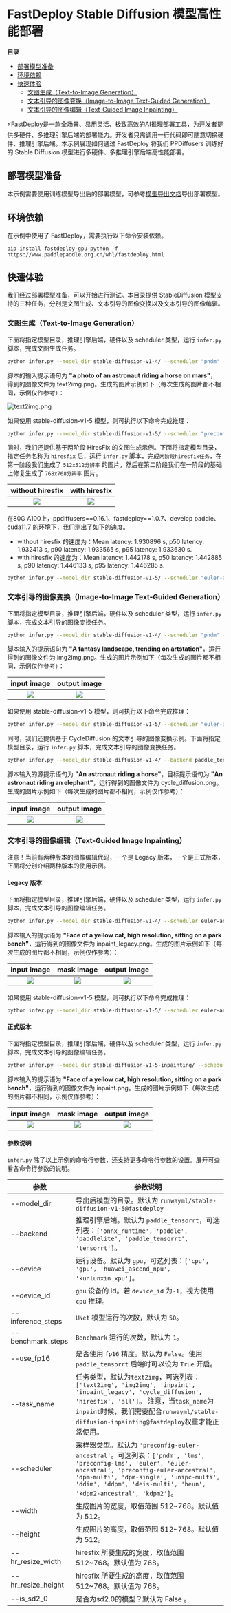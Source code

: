# FastDeploy Stable Diffusion 模型高性能部署

 **目录**
   * [部署模型准备](#部署模型准备)
   * [环境依赖](#环境依赖)
   * [快速体验](#快速体验)
       * [文图生成（Text-to-Image Generation）](#文图生成)
       * [文本引导的图像变换（Image-to-Image Text-Guided Generation）](#文本引导的图像变换)
       * [文本引导的图像编辑（Text-Guided Image Inpainting）](#文本引导的图像编辑)

⚡️[FastDeploy](https://github.com/PaddlePaddle/FastDeploy)是一款全场景、易用灵活、极致高效的AI推理部署工具，为开发者提供多硬件、多推理引擎后端的部署能力。开发者只需调用一行代码即可随意切换硬件、推理引擎后端。本示例展现如何通过 FastDeploy 将我们 PPDiffusers 训练好的 Stable Diffusion 模型进行多硬件、多推理引擎后端高性能部署。

<a name="部署模型准备"></a>

## 部署模型准备

本示例需要使用训练模型导出后的部署模型，可参考[模型导出文档](https://github.com/PaddlePaddle/PaddleNLP/blob/develop/ppdiffusers/deploy/export.md)导出部署模型。

<a name="环境依赖"></a>

## 环境依赖

在示例中使用了 FastDeploy，需要执行以下命令安装依赖。

```shell
pip install fastdeploy-gpu-python -f https://www.paddlepaddle.org.cn/whl/fastdeploy.html
```

<a name="快速体验"></a>

## 快速体验

我们经过部署模型准备，可以开始进行测试。本目录提供 StableDiffusion 模型支持的三种任务，分别是文图生成、文本引导的图像变换以及文本引导的图像编辑。

<a name="文图生成"></a>

### 文图生成（Text-to-Image Generation）


下面将指定模型目录，推理引擎后端，硬件以及 scheduler 类型，运行 `infer.py` 脚本，完成文图生成任务。

```sh
python infer.py --model_dir stable-diffusion-v1-4/ --scheduler "pndm" --backend paddle --task_name text2img
```

脚本的输入提示语句为 **"a photo of an astronaut riding a horse on mars"**， 得到的图像文件为 text2img.png。生成的图片示例如下（每次生成的图片都不相同，示例仅作参考）：

![text2img.png](https://user-images.githubusercontent.com/10826371/200261112-68e53389-e0a0-42d1-8c3a-f35faa6627d7.png)

如果使用 stable-diffusion-v1-5 模型，则可执行以下命令完成推理：

```sh
python infer.py --model_dir stable-diffusion-v1-5/ --scheduler "preconfig-euler-ancestral" --backend paddle_tensorrt --use_fp16 True --device gpu --task_name text2img
```

同时，我们还提供基于两阶段 HiresFix 的文图生成示例。下面将指定模型目录，指定任务名称为 `hiresfix` 后，运行 `infer.py` 脚本，完成`两阶段hiresfix任务`，在第一阶段我们生成了 `512x512分辨率` 的图片，然后在第二阶段我们在一阶段的基础上修复生成了 `768x768分辨率` 图片。

|       without hiresfix       |       with hiresfix       |
|:-------------------:|:-------------------:|
|![][without-hiresfix]|![][with-hiresfix]|

[without-hiresfix]: https://github.com/PaddlePaddle/PaddleNLP/assets/50394665/38ab6032-b960-4b76-8d69-0e0f8b5e1f42
[with-hiresfix]: https://github.com/PaddlePaddle/PaddleNLP/assets/50394665/a472cb31-d8a2-451d-bf80-cd84c9ef0d08

在80G A100上，ppdiffusers==0.16.1、fastdeploy==1.0.7、develop paddle、cuda11.7 的环境下，我们测出了如下的速度。
- without hiresfix 的速度为：Mean latency: 1.930896 s, p50 latency: 1.932413 s, p90 latency: 1.933565 s, p95 latency: 1.933630 s.
- with hiresfix 的速度为：Mean latency: 1.442178 s, p50 latency: 1.442885 s, p90 latency: 1.446133 s, p95 latency: 1.446285 s.

```sh
python infer.py --model_dir stable-diffusion-v1-5/ --scheduler "euler-ancestral" --backend paddle_tensorrt --use_fp16 True --device gpu --task_name hiresfix
```

<a name="文本引导的图像变换"></a>

### 文本引导的图像变换（Image-to-Image Text-Guided Generation）

下面将指定模型目录，推理引擎后端，硬件以及 scheduler 类型，运行 `infer.py` 脚本，完成文本引导的图像变换任务。

```sh
python infer.py --model_dir stable-diffusion-v1-4/ --scheduler "pndm" --backend paddle_tensorrt --use_fp16 True --device gpu --task_name img2img
```

脚本输入的提示语句为 **"A fantasy landscape, trending on artstation"**，运行得到的图像文件为 img2img.png。生成的图片示例如下（每次生成的图片都不相同，示例仅作参考）：

|       input image       |       output image       |
|:-------------------:|:-------------------:|
|![][sketch-mountains-input]|![][fantasy_landscape]|

[sketch-mountains-input]: https://user-images.githubusercontent.com/10826371/217207485-09ee54de-4ba2-4cff-9d6c-fd426d4c1831.png
[fantasy_landscape]: https://user-images.githubusercontent.com/10826371/217200795-811a8c73-9fb3-4445-b363-b445c7ee52cd.png



如果使用 stable-diffusion-v1-5 模型，则可执行以下命令完成推理：

```sh
python infer.py --model_dir stable-diffusion-v1-5/ --scheduler "euler-ancestral" --backend paddle_tensorrt --use_fp16 True --device gpu --task_name img2img
```


同时，我们还提供基于 CycleDiffusion 的文本引导的图像变换示例。下面将指定模型目录，运行 `infer.py` 脚本，完成文本引导的图像变换任务。

```sh
python infer.py --model_dir stable-diffusion-v1-4/ --backend paddle_tensorrt --use_fp16 True --device gpu --task_name cycle_diffusion
```

脚本输入的源提示语句为 **"An astronaut riding a horse"**，目标提示语句为 **"An astronaut riding an elephant"**，运行得到的图像文件为 cycle_diffusion.png。生成的图片示例如下（每次生成的图片都不相同，示例仅作参考）：

|       input image       |       output image       |
|:-------------------:|:-------------------:|
|![][horse]|![][elephant]|

[horse]: https://raw.githubusercontent.com/ChenWu98/cycle-diffusion/main/data/dalle2/An%20astronaut%20riding%20a%20horse.png
[elephant]: https://user-images.githubusercontent.com/10826371/223315865-4490b586-1de7-4616-a245-9c008c3ffb6b.png

<a name="文本引导的图像编辑"></a>

### 文本引导的图像编辑（Text-Guided Image Inpainting）

注意！当前有两种版本的图像编辑代码，一个是 Legacy 版本，一个是正式版本，下面将分别介绍两种版本的使用示例。

#### Legacy 版本

下面将指定模型目录，推理引擎后端，硬件以及 scheduler 类型，运行 `infer.py` 脚本，完成文本引导的图像编辑任务。

```sh
python infer.py --model_dir stable-diffusion-v1-4/ --scheduler euler-ancestral --backend paddle_tensorrt --use_fp16 True --device gpu --task_name inpaint_legacy
```

脚本输入的提示语为 **"Face of a yellow cat, high resolution, sitting on a park bench"**，运行得到的图像文件为 inpaint_legacy.png。生成的图片示例如下（每次生成的图片都不相同，示例仅作参考）：

|       input image       |       mask image       |       output image
|:-------------------:|:-------------------:|:-------------------:|
|![][input]|![][mask]|![][output]|

[input]: https://user-images.githubusercontent.com/10826371/217423470-b2a3f8ac-618b-41ee-93e2-121bddc9fd36.png
[mask]: https://user-images.githubusercontent.com/10826371/217424068-99d0a97d-dbc3-4126-b80c-6409d2fd7ebc.png
[output]: https://user-images.githubusercontent.com/10826371/217455594-187aa99c-b321-4535-aca0-9159ad658a97.png

如果使用 stable-diffusion-v1-5 模型，则可执行以下命令完成推理：

```sh
python infer.py --model_dir stable-diffusion-v1-5/ --scheduler euler-ancestral --backend paddle_tensorrt --use_fp16 True --device gpu --task_name inpaint_legacy
```

#### 正式版本

下面将指定模型目录，推理引擎后端，硬件以及 scheduler 类型，运行 `infer.py` 脚本，完成文本引导的图像编辑任务。

```sh
python infer.py --model_dir stable-diffusion-v1-5-inpainting/ --scheduler euler-ancestral --backend paddle_tensorrt --use_fp16 True --device gpu --task_name inpaint
```

脚本输入的提示语为 **"Face of a yellow cat, high resolution, sitting on a park bench"**，运行得到的图像文件为 inpaint.png。生成的图片示例如下（每次生成的图片都不相同，示例仅作参考）：

|       input image       |       mask image       |       output image
|:-------------------:|:-------------------:|:-------------------:|
|![][input_2]|![][mask_2]|![][output_2]|

[input_2]: https://user-images.githubusercontent.com/10826371/217423470-b2a3f8ac-618b-41ee-93e2-121bddc9fd36.png
[mask_2]: https://user-images.githubusercontent.com/10826371/217424068-99d0a97d-dbc3-4126-b80c-6409d2fd7ebc.png
[output_2]: https://user-images.githubusercontent.com/10826371/217454490-7d6c6a89-fde6-4393-af8e-05e84961b354.png

#### 参数说明

`infer.py` 除了以上示例的命令行参数，还支持更多命令行参数的设置。展开可查看各命令行参数的说明。


| 参数 |参数说明 |
|----------|--------------|
| --model_dir | 导出后模型的目录。默认为 `runwayml/stable-diffusion-v1-5@fastdeploy` |
| --backend | 推理引擎后端。默认为 `paddle_tensorrt`，可选列表：`['onnx_runtime', 'paddle', 'paddlelite', 'paddle_tensorrt', 'tensorrt']`。 |
| --device | 运行设备。默认为 `gpu`，可选列表：`['cpu', 'gpu', 'huawei_ascend_npu', 'kunlunxin_xpu']`。 |
| --device_id | `gpu` 设备的 id。若 `device_id` 为`-1`，视为使用 `cpu` 推理。 |
| --inference_steps | `UNet` 模型运行的次数，默认为 `50`。 |
| --benchmark_steps | `Benchmark` 运行的次数，默认为 `1`。 |
| --use_fp16 | 是否使用 `fp16` 精度。默认为 `False`。使用 `paddle_tensorrt` 后端时可以设为 `True` 开启。 |
| --task_name | 任务类型，默认为`text2img`，可选列表：`['text2img', 'img2img', 'inpaint', 'inpaint_legacy', 'cycle_diffusion', 'hiresfix', 'all']`。 注意，当`task_name`为`inpaint`时候，我们需要配合`runwayml/stable-diffusion-inpainting@fastdeploy`权重才能正常使用。|
| --scheduler | 采样器类型。默认为 `'preconfig-euler-ancestral'`。可选列表：`['pndm', 'lms', 'preconfig-lms', 'euler', 'euler-ancestral', 'preconfig-euler-ancestral', 'dpm-multi', 'dpm-single', 'unipc-multi', 'ddim', 'ddpm', 'deis-multi', 'heun', 'kdpm2-ancestral', 'kdpm2']`。|
| --width | 生成图片的宽度，取值范围 512~768。默认值为 512。|
| --height | 生成图片的高度，取值范围 512~768。默认值为 512。|
| --hr_resize_width | hiresfix 所要生成的宽度，取值范围 512~768。默认值为 768。|
| --hr_resize_height | hiresfix 所要生成的高度，取值范围 512~768。默认值为 768。|
| --is_sd2_0 | 是否为sd2.0的模型？默认为 False 。|
